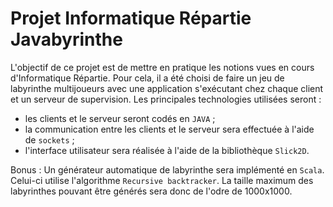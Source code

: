 Projet Informatique Répartie Javabyrinthe
===

L'objectif de ce projet est de mettre en pratique les notions vues en cours d'Informatique Répartie. Pour cela, il a été choisi de faire un jeu de labyrinthe multijoueurs avec une application s'exécutant chez chaque client et un serveur de supervision. Les principales technologies utilisées seront :

- les clients et le serveur seront codés en `JAVA` ;
- la communication entre les clients et le serveur sera effectuée à l'aide de `sockets` ;
- l'interface utilisateur sera réalisée à l'aide de la bibliothèque `Slick2D`.

Bonus : Un générateur automatique de labyrinthe sera implémenté en `Scala`. Celui-ci utilise l'algorithme `Recursive backtracker`. La taille maximum des labyrinthes pouvant être générés sera donc de l'odre de 1000x1000.
